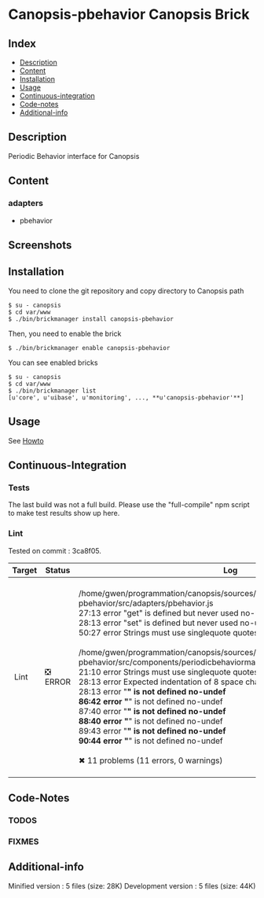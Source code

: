 # Canopsis-pbehavior Canopsis Brick

## Index

- [Description](#description)
- [Content](#content)
- [Installation](#installation)
- [Usage](#usage)
- [Continuous-integration](#continuous-integration)
- [Code-notes](#code-notes)
- [Additional-info](#additional-info)

## Description

Periodic Behavior interface for Canopsis

## Content

### adapters

 - pbehavior



## Screenshots



## Installation

You need to clone the git repository and copy directory to Canopsis path

    $ su - canopsis 
    $ cd var/www
    $ ./bin/brickmanager install canopsis-pbehavior

Then, you need to enable the brick

    $ ./bin/brickmanager enable canopsis-pbehavior

You can see enabled bricks

    $ su - canopsis
    $ cd var/www
    $ ./bin/brickmanager list
    [u'core', u'uibase', u'monitoring', ..., **u'canopsis-pbehavior'**]

## Usage

See [Howto](https://git.canopsis.net/canopsis-ui-bricks/canopsis-pbehavior/blob/master/doc/index.rst)

## Continuous-Integration

### Tests

The last build was not a full build. Please use the "full-compile" npm script to make test results show up here.

### Lint

Tested on commit : 3ca8f05.

| Target | Status | Log |
| ------ | ------ | --- |
| Lint   | :negative_squared_cross_mark: ERROR | <br>/home/gwen/programmation/canopsis/sources/webcore/src/canopsis/canopsis-pbehavior/src/adapters/pbehavior.js<br>  27:13  error  "get" is defined but never used  no-unused-vars<br>  28:13  error  "set" is defined but never used  no-unused-vars<br>  50:27  error  Strings must use singlequote     quotes<br><br>/home/gwen/programmation/canopsis/sources/webcore/src/canopsis/canopsis-pbehavior/src/components/periodicbehaviormanager/component.js<br>  21:10  error  Strings must use singlequote                             quotes<br>  28:13  error  Expected indentation of 8 space characters but found 12  indent<br>  28:13  error  "__" is not defined                                      no-undef<br>  86:42  error  "__" is not defined                                      no-undef<br>  87:40  error  "__" is not defined                                      no-undef<br>  88:40  error  "__" is not defined                                      no-undef<br>  89:43  error  "__" is not defined                                      no-undef<br>  90:44  error  "__" is not defined                                      no-undef<br><br>✖ 11 problems (11 errors, 0 warnings)<br><br> |


## Code-Notes

### TODOS



### FIXMES



## Additional-info

Minified version : 5 files (size: 28K)
Development version : 5 files (size: 44K)
